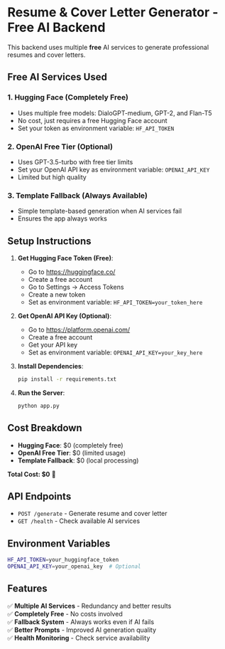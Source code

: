 # Resume & Cover Letter Generator - Free AI Backend

This backend uses multiple **free** AI services to generate professional resumes and cover letters.

## Free AI Services Used

### 1. Hugging Face (Completely Free)
- Uses multiple free models: DialoGPT-medium, GPT-2, and Flan-T5
- No cost, just requires a free Hugging Face account
- Set your token as environment variable: `HF_API_TOKEN`

### 2. OpenAI Free Tier (Optional)
- Uses GPT-3.5-turbo with free tier limits
- Set your OpenAI API key as environment variable: `OPENAI_API_KEY`
- Limited but high quality

### 3. Template Fallback (Always Available)
- Simple template-based generation when AI services fail
- Ensures the app always works

## Setup Instructions

1. **Get Hugging Face Token (Free)**:
   - Go to https://huggingface.co/
   - Create a free account
   - Go to Settings → Access Tokens
   - Create a new token
   - Set as environment variable: `HF_API_TOKEN=your_token_here`

2. **Get OpenAI API Key (Optional)**:
   - Go to https://platform.openai.com/
   - Create a free account
   - Get your API key
   - Set as environment variable: `OPENAI_API_KEY=your_key_here`

3. **Install Dependencies**:
   ```bash
   pip install -r requirements.txt
   ```

4. **Run the Server**:
   ```bash
   python app.py
   ```

## Cost Breakdown

- **Hugging Face**: $0 (completely free)
- **OpenAI Free Tier**: $0 (limited usage)
- **Template Fallback**: $0 (local processing)

**Total Cost: $0** 🎉

## API Endpoints

- `POST /generate` - Generate resume and cover letter
- `GET /health` - Check available AI services

## Environment Variables

```bash
HF_API_TOKEN=your_huggingface_token
OPENAI_API_KEY=your_openai_key  # Optional
```

## Features

✅ **Multiple AI Services** - Redundancy and better results  
✅ **Completely Free** - No costs involved  
✅ **Fallback System** - Always works even if AI fails  
✅ **Better Prompts** - Improved AI generation quality  
✅ **Health Monitoring** - Check service availability 
